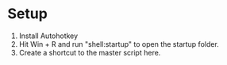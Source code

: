 # Setup

1. Install Autohotkey
2. Hit Win + R and run "shell:startup" to open the startup folder.
3. Create a shortcut to the master script here.